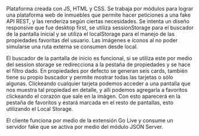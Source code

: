 Plataforma creada con JS, HTML y CSS. Se trabaja por módulos para lograr una plataforma web de inmuebles que permite
hacer peticiones a una fake API REST, y las renderiza según ciertas necesidades. Se intenta un diseño responsive que
fue desktop first, se utiliza sessionStorage para el buscador de la pantalla inicial y se utiliza el localStorage para
el manejo de las propiedades favoritas del usuario. Las imágenes e íconos al no poder simularse una ruta
externa se consumen desde local.

El buscador de la pantalla de inicio es funcional, si se utiliza este por medio del session storage se redirecciona a
la pestaña de propiedades y se hace el filtro dado. En propiedades por defecto se generan seis cards, también tiene su
propio buscador y permite mostrar todas las tarjetas o sólo algunas. Clickeando cualquier tarjeta podemos acceder a una
pantalla que nos muestra tal propiedad en detalle, y allí podemos agregarla a favoritos clickeando el corazón que sale en la imágen. Con esto aparecerá en la pestaña de favoritos y estará marcada en el resto de pantallas, esto utilizando
el Local Storage.

El cliente funciona por medio de la extensión Go Live y consume un servidor fake que se activa por medio del módulo
JSON Server.
